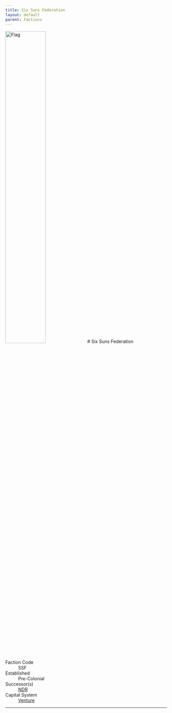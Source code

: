 ```yaml
---
title: Six Suns Federation
layout: default
parent: Factions
---
```


<img src="../../img/flag_dhp.png" alt="Flag" width="50%"/>
# Six Suns Federation
<dl>
    <dt>Faction Code</dt><dd>SSF</dd>
    <dt>Established</dt><dd>Pre-Colonial</dd>
    <dt>Successor(s)</dt><dd><a href="ndr.html">NDR</a></dd>
    <dt>Capital System</dt><dd><a href="../systems/venture/index.html">Venture</a></dd>
</dl>

----
